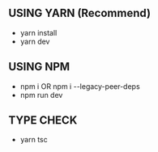 ## USING YARN (Recommend)

- yarn install
- yarn dev

## USING NPM

- npm i OR npm i --legacy-peer-deps
- npm run dev

## TYPE CHECK
- yarn tsc
